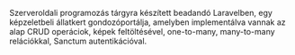 Szerveroldali programozás tárgyra készített beadandó Laravelben, egy képzeletbeli állatkert gondozóportálja, amelyben implementálva vannak az alap CRUD operáciok, képek feltöltésével, one-to-many, many-to-many relációkkal, Sanctum autentikációval.
